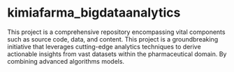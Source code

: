 # kimiafarma_bigdataanalytics
This project is a comprehensive repository encompassing vital components such as source code, data, and content. This project is a groundbreaking initiative that leverages cutting-edge analytics techniques to derive actionable insights from vast datasets within the pharmaceutical domain. By combining advanced algorithms models.
